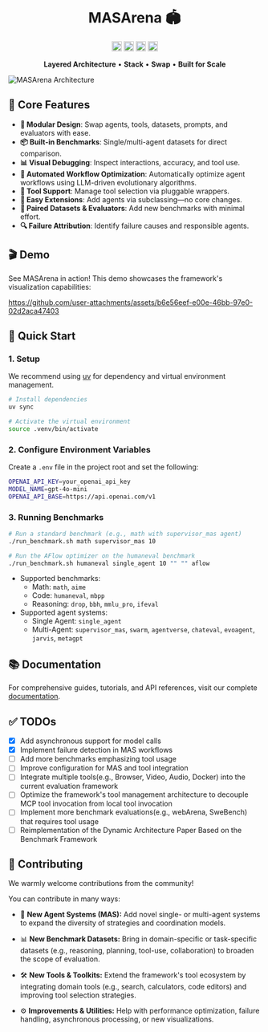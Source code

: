 # <div align="center">

  <h1 align="center">MASArena 🏟️</h1>
  <!-- <p align="center"><i>Multi-Agent Systems Arena</i></p> -->
  <p align="center">
    <a href="https://www.python.org/downloads/"><img src="https://img.shields.io/badge/python-3.11+-blue" alt="Python 3.11+" height="20"/></a>
    <a href="https://opensource.org/licenses/MIT"><img src="https://img.shields.io/badge/License-MIT-yellow" alt="License: MIT" height="20"/></a>
    <a href="https://lins-lab.github.io/MASArena"><img src="https://img.shields.io/badge/📖%20Docs-MASArena-blue" alt="Documentation" height="20"/></a>
    <a href="https://deepwiki.com/LINs-lab/MASArena"><img src="https://deepwiki.com/badge.svg" alt="Ask DeepWiki" height="20"></a>
  </p>
  
  
  <p align="center">
    <b>Layered Architecture</b> • <b>Stack</b> • <b>Swap</b> • <b>Built for Scale</b>
  </p>
  <img src="docs/images/intro.svg" style="display: block; margin: 0 auto; max-width: 100%;" alt="MASArena Architecture"/>
</div>

## 🌟 Core Features

* **🧱 Modular Design**: Swap agents, tools, datasets, prompts, and evaluators with ease.
* **📦 Built-in Benchmarks**: Single/multi-agent datasets for direct comparison.
* **📊 Visual Debugging**: Inspect interactions, accuracy, and tool use.
* **🤖 Automated Workflow Optimization**: Automatically optimize agent workflows using LLM-driven evolutionary algorithms.
* **🔧 Tool Support**:  Manage tool selection via pluggable wrappers.
* **🧩 Easy Extensions**: Add agents via subclassing—no core changes.
* **📂 Paired Datasets & Evaluators**: Add new benchmarks with minimal effort.
* **🔍 Failure Attribution**: Identify failure causes and responsible agents.

## 🎬 Demo

See MASArena in action! This demo showcases the framework's visualization capabilities:

https://github.com/user-attachments/assets/b6e56eef-e00e-46bb-97e0-02d2aca47403

## 🚀 Quick Start

### 1. Setup

We recommend using [uv](https://docs.astral.sh/uv/) for dependency and virtual environment management.

```bash
# Install dependencies
uv sync

# Activate the virtual environment
source .venv/bin/activate
```

### 2. Configure Environment Variables

Create a `.env` file in the project root and set the following:

```bash
OPENAI_API_KEY=your_openai_api_key
MODEL_NAME=gpt-4o-mini
OPENAI_API_BASE=https://api.openai.com/v1
```

### 3. Running Benchmarks

```bash
# Run a standard benchmark (e.g., math with supervisor_mas agent)
./run_benchmark.sh math supervisor_mas 10

# Run the AFlow optimizer on the humaneval benchmark
./run_benchmark.sh humaneval single_agent 10 "" "" aflow
```
* Supported benchmarks: 
  * Math: `math`, `aime`
  * Code: `humaneval`, `mbpp`
  * Reasoning: `drop`, `bbh`, `mmlu_pro`, `ifeval`
* Supported agent systems: 
  * Single Agent: `single_agent`
  * Multi-Agent: `supervisor_mas`, `swarm`, `agentverse`, `chateval`, `evoagent`, `jarvis`, `metagpt`

## 📚 Documentation

For comprehensive guides, tutorials, and API references, visit our complete [documentation](https://lins-lab.github.io/MASArena).

## ✅ TODOs

* [x] Add asynchronous support for model calls
* [x] Implement failure detection in MAS workflows
* [ ] Add more benchmarks emphasizing tool usage
* [ ] Improve configuration for MAS and tool integration
* [ ] Integrate multiple tools(e.g., Browser, Video, Audio, Docker) into the current evaluation framework
* [ ] Optimize the framework's tool management architecture to decouple MCP tool invocation from local tool invocation
* [ ] Implement more benchmark evaluations(e.g., webArena, SweBench) that requires tool usage
* [ ] Reimplementation of the Dynamic Architecture Paper Based on the Benchmark Framework

## 🙌 Contributing

We warmly welcome contributions from the community!

You can contribute in many ways:

* 🧠 **New Agent Systems (MAS):**
  Add novel single- or multi-agent systems to expand the diversity of strategies and coordination models.

* 📊 **New Benchmark Datasets:**
  Bring in domain-specific or task-specific datasets (e.g., reasoning, planning, tool-use, collaboration) to broaden the scope of evaluation.

* 🛠 **New Tools & Toolkits:**
  Extend the framework's tool ecosystem by integrating domain tools (e.g., search, calculators, code editors) and improving tool selection strategies.

* ⚙️ **Improvements & Utilities:**
  Help with performance optimization, failure handling, asynchronous processing, or new visualizations.
